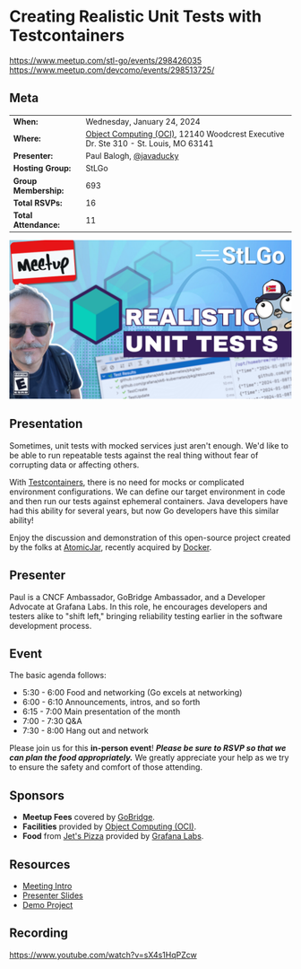 # Creating Realistic Unit Tests with Testcontainers

https://www.meetup.com/stl-go/events/298426035
https://www.meetup.com/devcomo/events/298513725/


## Meta 
| | |
| --- | --- |
| **When:** | Wednesday, January 24, 2024 |
| **Where:** | [Object Computing (OCI)](https://objectcomputing.com/), 12140 Woodcrest Executive Dr. Ste 310 - St. Louis, MO 63141 |
| **Presenter:** | Paul Balogh, [@javaducky](https://twitter.com/javaducky) |
| **Hosting Group:** | StLGo |
| **Group Membership:** | 693 |
| **Total RSVPs:** | 16 |
| **Total Attendance:** | 11 |

![](images/realistic-tests-with-testcontainers.png)

## Presentation
Sometimes, unit tests with mocked services just aren't enough. We'd like to be able to run repeatable tests against the real thing without fear of corrupting data or affecting others.

With [Testcontainers](https://testcontainers.com/), there is no need for mocks or complicated environment configurations. We can define our target environment in code and then run our tests against ephemeral containers. Java developers have had this ability for several years, but now Go developers have this similar ability!

Enjoy the discussion and demonstration of this open-source project created by the folks at [AtomicJar](https://www.atomicjar.com/), recently acquired by [Docker](https://www.docker.com/).

## Presenter
Paul is a CNCF Ambassador, GoBridge Ambassador, and a Developer Advocate at Grafana Labs. In this role, he encourages developers and testers alike to "shift left," bringing reliability testing earlier in the software development process.

## Event
The basic agenda follows:
* 5:30 - 6:00 Food and networking (Go excels at networking)
* 6:00 - 6:10 Announcements, intros, and so forth
* 6:15 - 7:00 Main presentation of the month
* 7:00 - 7:30 Q&A
* 7:30 - 8:00 Hang out and network

Please join us for this **in-person event**! **_Please be sure to RSVP so that we can plan the food appropriately._** We greatly appreciate your help as we try to ensure the safety and comfort of those attending.

## Sponsors
* **Meetup Fees** covered by [GoBridge](https://github.com/gobridge/).
* **Facilities** provided by [Object Computing (OCI)](https://objectcomputing.com/).
* **Food** from [Jet's Pizza](https://www.jetspizza.com/) provided by [Grafana Labs](https://grafana.com/).

## Resources
* [Meeting Intro](Meeting-Intro.pdf)
* [Presenter Slides](Creating%20Realistic%20Unit%20Tests%20with%20Testcontainers.pdf)
* [Demo Project](https://github.com/weesvc/weesvc-gorilla)

## Recording
https://www.youtube.com/watch?v=sX4s1HqPZcw
